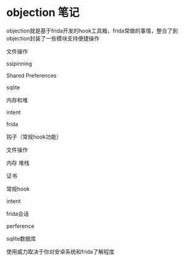 # objection 笔记



objection就是基于frida开发的hook工具箱，frida常做的事情，整合了到objection封装了一些模块支持便捷操作

文件操作

sslpinning

Shared Preferences

sqlite

内存和堆

intent

frida

钩子（常规hook功能）



文件操作

内存 堆栈

证书

常规hook

intent

frida会话

perference

sqlite数据库

使用威力取决于你对安卓系统和frida了解程度 



